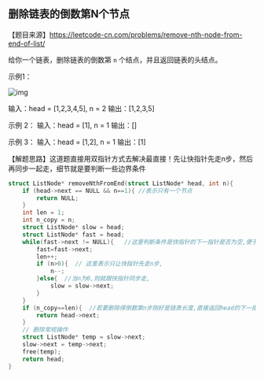 ## 删除链表的倒数第N个节点

【题目来源】https://leetcode-cn.com/problems/remove-nth-node-from-end-of-list/

给你一个链表，删除链表的倒数第 `n` 个结点，并且返回链表的头结点。

示例1：

![img](https://assets.leetcode.com/uploads/2020/10/03/remove_ex1.jpg)

输入：head = [1,2,3,4,5], n = 2
输出：[1,2,3,5]

示例 2：
输入：head = [1], n = 1
输出：[]

示例 3：
输入：head = [1,2], n = 1
输出：[1]

【解题思路】这道题直接用双指针方式去解决最直接！先让快指针先走n步，然后再同步一起走，细节就是要判断一些边界条件

```c
struct ListNode* removeNthFromEnd(struct ListNode* head, int n){
    if (head->next == NULL && n==1){ //表示只有一个节点
        return NULL;
    }
    int len = 1;
    int n_copy = n;
    struct ListNode* slow = head;
    struct ListNode* fast = head;
    while(fast->next != NULL){   //这里判断条件是快指针的下一指针是否为空,便于下面删除操作
        fast=fast->next;
        len++;
        if (n>0){  // 这里表示只让快指针先走n步,
            n--;
        }else{  //当n为0,则就跟快指针同步走,
            slow = slow->next;
        }
    }
    if (n_copy==len){  //若要删除得倒数第n步刚好是链表长度,直接返回head的下一指针
        return head->next;
    }
    // 删除常规操作
    struct ListNode* temp = slow->next;
    slow->next = temp->next;
    free(temp);
    return head;
}
```

